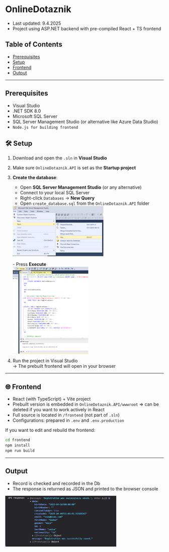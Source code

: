 # OnlineDotaznik

- Last updated: 9.4.2025  
- Project using ASP.NET backend with pre-compiled React + TS frontend

## Table of Contents
- [Prerequisites](#prerequisites)
- [Setup](#setup)
- [Frontend](#frontend)
- [Output](#output)
---
## Prerequisites

- Visual Studio
- .NET SDK 8.0
- Microsoft SQL Server
- SQL Server Management Studio (or alternative like Azure Data Studio)
- `Node.js for building frontend`

## 🛠️ Setup

1. Download and open the `.sln` in **Visual Studio**  
2. Make sure `OnlineDotaznik.API` is set as the **Startup project**
3. **Create the database**:
   - Open **SQL Server Management Studio** (or any alternative)
   - Connect to your local SQL Server
   - Right-click `Databases` → **New Query**
   - Open `create_database.sql` from the `OnlineDotaznik.API` folder

	<div style="display: flex; align-items: flex-start;">
   <img src="./ReadmeSources/openScript.png" alt="" style="width: 60%; margin-right: 20px;"/>
   </div>
   <br>
   - Press <b>Execute</b>
   <div style="display: flex; align-items: flex-start;">
   <img src="./ReadmeSources/execute.png" alt="" style="width: 50%; margin-right: 20px;"/>
   </div>

4. Run the project in Visual Studio  
   → The prebuilt frontend will open in your browser

---

## 🌐 Frontend

- React (with TypeScript) + Vite project
- Prebuilt version is embedded in `OnlineDotaznik.API/wwwroot` => can be deleted if you want to work actively in React
- Full source is located in `/frontend` (not part of `.sln`)
- Configurations: prepared in `.env` and `.env.production`

If you want to edit and rebuild the frontend:

```bash
cd frontend
npm install
npm run build
```
---

## Output

- Record is checked and recorded in the Db
- The response is returned as JSON and printed to the browser console
<div style="display: flex; align-items: flex-start;">
   <img src="./ReadmeSources/jsonResponse.png" alt="" style="width: 70%; margin-right: 20px;"/>
   </div>
